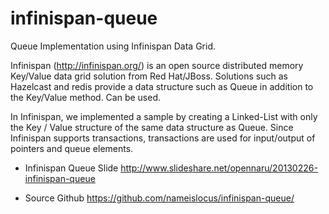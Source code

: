 infinispan-queue
================

Queue Implementation using Infinispan Data Grid.

Infinispan (http://infinispan.org/) is an open source distributed memory Key/Value data grid solution from Red Hat/JBoss.
Solutions such as Hazelcast and redis provide a data structure such as Queue in addition to the Key/Value method.
Can be used.

In Infinispan, we implemented a sample by creating a Linked-List with only the Key / Value structure of the same data structure as Queue.
Since Infinispan supports transactions, transactions are used for input/output of pointers and queue elements.

* Infinispan Queue Slide
http://www.slideshare.net/opennaru/20130226-infinispan-queue

* Source Github 
https://github.com/nameislocus/infinispan-queue/

